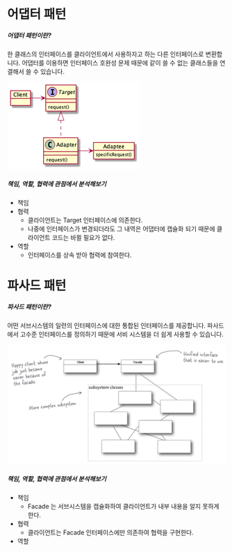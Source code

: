 # 어댑터 패턴

##### 어댑터 패턴이란?

한 클래스의 인터페이스를 클라이언트에서 사용하자고 하는 다른 인터페이스로 변환합니다. 어댑터를 이용하면 인터페이스 호완성 문제 때문에 같이 쓸 수 없는 클래스들을 연결해서 쓸 수 있습니다.

![img.png](img.png)

##### 책임, 역할, 협력에 관점에서 분석해보기

- 책임
- 협력
    - 클라이언트는 Target 인터페이스에 의존한다.
    - 나중에 인터페이스가 변경되더라도 그 내역은 어댑터에 캡슐화 되기 때문에 클라이언트 코드는 바뀔 필요가 없다.
- 역할
    - 인터페이스를 상속 받아 협력에 참여한다.

# 파사드 패턴

##### 파사드 패턴이란?

어떤 서브시스템의 일련의 인터페이스에 대한 통합된 인터페이스를 제공합니다. 파사드에서 고수준 인터페이스를 정의하기 때문에 서비 시스템을 더 쉽게 사용할 수 있습니다.

![img_1.png](img_1.png)

##### 책임, 역할, 협력에 관점에서 분석해보기

- 책임
    - Facade 는 서브시스템을 캡슐화하여 클라이언트가 내부 내용을 알지 못하게 한다.
- 협력
    - 클라이언트는 Facade 인터페이스에만 의존하여 협력을 구현한다.
- 역할
